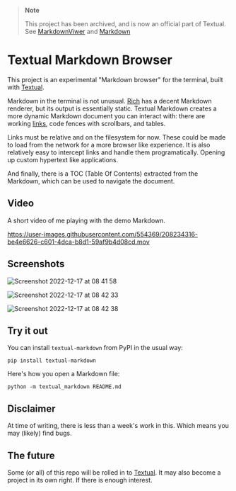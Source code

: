 > **Note**
> 
> This project has been archived, and is now an official part of Textual. See [MarkdownViwer](https://textual.textualize.io/widgets/markdown_viewer/) and [Markdown](https://textual.textualize.io/widgets/markdown/)

# Textual Markdown Browser

This project is an experimental "Markdown browser" for the terminal, built with [Textual](https://github.com/Textualize/textual).

Markdown in the terminal is not unusual. [Rich](https://github.com/Textualize/rich) has a decent Markdown renderer, but its output is essentially static. Textual Markdown creates a more dynamic Markdown document you can interact with: there are working [links](./demo.md), code fences with scrollbars, and tables.

Links must be relative and on the filesystem for now. These could be made to load from the network for a more browser like experience. It is also relatively easy to intercept links and handle them programatically. Opening up custom hypertext like applications.

And finally, there is a TOC (Table Of Contents) extracted from the Markdown, which can be used to navigate the document.

## Video

A short video of me playing with the demo Markdown.

https://user-images.githubusercontent.com/554369/208234316-be4e6626-c601-4dca-b8d1-59af9b4d08cd.mov


## Screenshots

![Screenshot 2022-12-17 at 08 41 58](https://user-images.githubusercontent.com/554369/208233944-542b1fec-daaf-4c4b-81d1-2d9eec61e727.png)


![Screenshot 2022-12-17 at 08 42 33](https://user-images.githubusercontent.com/554369/208233987-9667dd87-5ef3-45c3-91fc-166f069e14cb.png)

![Screenshot 2022-12-17 at 08 42 38](https://user-images.githubusercontent.com/554369/208233988-f0733761-6794-41f9-893f-f0258b23b988.png)

## Try it out

You can install `textual-markdown` from PyPI in the usual way:

```
pip install textual-markdown
```

Here's how you open a Markdown file:

```
python -m textual_markdown README.md
```

## Disclaimer

At time of writing, there is less than a week's work in this. Which means you may (likely) find bugs.

## The future

Some (or all) of this repo will be rolled in to [Textual](https://github.com/Textualize/textual). It may also become a project in its own right. If there is enough interest.
